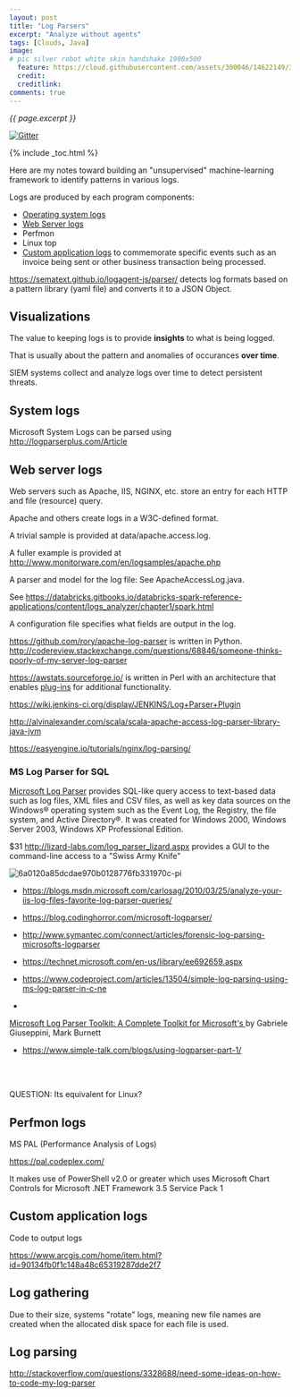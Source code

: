 ```yaml
---
layout: post
title: "Log Parsers"
excerpt: "Analyze without agents"
tags: [Clouds, Java]
image:
# pic silver robot white skin handshake 1900x500
  feature: https://cloud.githubusercontent.com/assets/300046/14622149/306629f0-0585-11e6-961a-dc8f60dadbf6.jpg
  credit: 
  creditlink: 
comments: true
---
```

<i>{{ page.excerpt }}</i>

[![Gitter](https://badges.gitter.im/wilsonmar/wilsonmar.github.io.svg)](https://gitter.im/wilsonmar/wilsonmar.github.io?utm_source=badge&utm_medium=badge&utm_campaign=pr-badge)

{% include _toc.html %}

Here are my notes toward building an "unsupervised" machine-learning framework 
to identify patterns in various logs.

Logs are produced by each program components:

   * <a href="#OSLogs">Operating system logs</a>
   * <a href="#WebSvrLogs">Web Server logs</a>
   * Perfmon
   * Linux top
   * <a href="#AppLogs">Custom application logs</a> to commemorate specific events 
   such as an invoice being sent or other business transaction being processed.

https://sematext.github.io/logagent-js/parser/
detects log formats based on a pattern library (yaml file) and converts it to a JSON Object.


## Visualizations 

The value to keeping logs is to provide <strong>insights</strong> to what is being logged.

That is usually about the pattern and anomalies of occurances <strong>over time</strong>.

SIEM systems collect and analyze logs over time to detect persistent threats.



<a name="OSLogs"></a>

## System logs

Microsoft System Logs can be parsed using
http://logparserplus.com/Article


<a name="WebSvrLogs"></a>

## Web server logs

Web servers such as Apache, IIS, NGINX, etc. store an entry for each HTTP and file (resource) query.

Apache and others create logs in a W3C-defined format.

A trivial sample is provided at data/apache.access.log.

A fuller example is provided at 
<a target="_blank" href="http://www.monitorware.com/en/logsamples/apache.php">
http://www.monitorware.com/en/logsamples/apache.php</a>

A parser and model for the log file: See ApacheAccessLog.java.

See https://databricks.gitbooks.io/databricks-spark-reference-applications/content/logs_analyzer/chapter1/spark.html

A configuration file specifies what fields are output in the log.

https://github.com/rory/apache-log-parser
is written in Python.
http://codereview.stackexchange.com/questions/68846/someone-thinks-poorly-of-my-server-log-parser

https://awstats.sourceforge.io/
is written in Perl with an architecture that enables
<a target="_blank" href="https://awstats.sourceforge.io/docs/awstats_contrib.html#PLUGINS">
plug-ins</a> for additional functionality.

https://wiki.jenkins-ci.org/display/JENKINS/Log+Parser+Plugin

http://alvinalexander.com/scala/scala-apache-access-log-parser-library-java-jvm

https://easyengine.io/tutorials/nginx/log-parsing/



### MS Log Parser for SQL

<a target="_blank" href="https://www.microsoft.com/en-us/download/details.aspx?id=24659">
Microsoft Log Parser</a>
provides SQL-like query access to text-based data such as log files, XML files and CSV files, as well as key data sources on the Windows® operating system such as the Event Log, the Registry, the file system, and Active Directory®. It was created for Windows 2000, Windows Server 2003, Windows XP Professional Edition.

$31 http://lizard-labs.com/log_parser_lizard.aspx provides a GUI to the command-line access to 
a "Swiss Army Knife"

![6a0120a85dcdae970b0128776fb331970c-pi](https://cloud.githubusercontent.com/assets/300046/22374432/2314e97a-e474-11e6-815f-78030331de3a.gif)

   * https://blogs.msdn.microsoft.com/carlosag/2010/03/25/analyze-your-iis-log-files-favorite-log-parser-queries/

   * https://blog.codinghorror.com/microsoft-logparser/

   * http://www.symantec.com/connect/articles/forensic-log-parsing-microsofts-logparser

   * https://technet.microsoft.com/en-us/library/ee692659.aspx

   * https://www.codeproject.com/articles/13504/simple-log-parsing-using-ms-log-parser-in-c-ne

   * <a target="_blank" href="https://books.google.com/books?id=vnIXo-yUT2gC&pg=PA80&lpg=PA80&dq=log+parser+code&source=bl&ots=B55CyRBY18&sig=c6zrPS8bmlSH9WwStUPi8Kd--qw&hl=en&sa=X&ved=0ahUKEwiq6qvQk-LRAhXFeCYKHTe6ApE4ChDoAQheMAg#v=onepage&q=log%20parser%20code&f=false">
   Microsoft Log Parser Toolkit: A Complete Toolkit for Microsoft's </a>
   by Gabriele Giuseppini, Mark Burnett

   * https://www.simple-talk.com/blogs/using-logparser-part-1/

   <br /><br />

QUESTION: Its equivalent for Linux?


## Perfmon logs

MS PAL (Performance Analysis of Logs)

https://pal.codeplex.com/

It makes use of PowerShell v2.0 or greater
which uses 
Microsoft Chart Controls for Microsoft .NET Framework 3.5 Service Pack 1



<a name="AppLogs"></a>

## Custom application logs

Code to output logs

https://www.arcgis.com/home/item.html?id=90134fb0f1c148a48c65319287dde2f7


## Log gathering

Due to their size, systems "rotate" logs, meaning new file names are created when the 
allocated disk space for each file is used.


## Log parsing

http://stackoverflow.com/questions/3328688/need-some-ideas-on-how-to-code-my-log-parser


